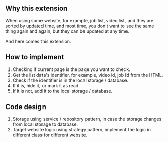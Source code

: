 ## Why this extension

When using some website, for example, 
job list, video list, 
and they are sorted by updated time,
and most time,
you don't want to see the same thing again and again,
but they can be updated at any time.

And here comes this extension.

## How to implement

1. Checking if current page is the page you want to check.
2. Get the list data's identifier, for example, video id, job id from the HTML.
3. Check if the identifier is in the local storage / database.
4. If it is, hide it, or mark it as read.
5. If it is not, add it to the local storage / database.

## Code design

1. Storage using service / repository pattern, in case the storage changes from local storage to database.
2. Target website logic using strategy pattern, implement the logic in different class for different website.